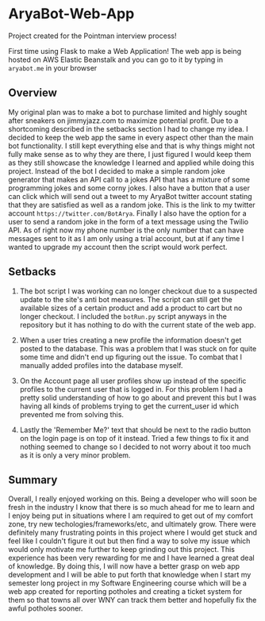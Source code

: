# AryaBot-Web-App
Project created for the Pointman interview process!

First time using Flask to make a Web Application!
The web app is being hosted on AWS Elastic Beanstalk and you can go to it by typing in ```aryabot.me``` in your browser

## Overview
My original plan was to make a bot to purchase limited and highly sought after sneakers on jimmyjazz.com to maximize potential profit.
Due to a shortcoming described in the setbacks section I had to change my idea. I decided to keep the web app the same in every aspect 
other than the main bot functionality. I still kept everything else and that is why things might not fully make sense as to why they are 
there, I just figured I would keep them as they still showcase the knowledge I learned and applied while doing this project. Instead of the
bot I decided to make a simple random joke generator that makes an API call to a jokes API that has a mixture of some programming jokes and
some corny jokes. I also have a button that a user can click which will send out a tweet to my AryaBot twitter account stating that they are
satisfied as well as a random joke. This is the link to my twitter account ```https://twitter.com/BotArya```. Finally I also have the option
for a user to send a random joke in the form of a text message using the Twilio API. As of right now my phone number is the only number that
can have messages sent to it as I am only using a trial account, but at if any time I wanted to upgrade my account then the script would work
perfect.

## Setbacks
1) The bot script I was working can no longer checkout due to a suspected update to the site's anti bot measures.
The script can still get the available sizes of a certain product and add a product to cart but no longer checkout.
I included the ```botRun.py``` script anyways in the repository but it has nothing to do with the current state of the web app.

2) When a user tries creating a new profile the information doesn't get posted to the database. This was a problem that I was stuck on for quite
some time and didn't end up figuring out the issue. To combat that I manually added profiles into the database myself.

3) On the Account page all user profiles show up instead of the specific profiles to the current user that is logged in. For this 
problem I had a pretty solid understanding of how to go about and prevent this but I was having all kinds of problems trying to get the 
current_user id which prevented me from solving this.

4) Lastly the 'Remember Me?' text that should be next to the radio button on the login page is on top of it instead. Tried a few things
to fix it and nothing seemed to change so I decided to not worry about it too much as it is only a very minor problem.

## Summary
Overall, I really enjoyed working on this. Being a developer who will soon be fresh in the industry I know that there is so much ahead for me
to learn and I enjoy being put in situations where I am required to get out of my comfort zone, try new techologies/frameworks/etc, and ultimately
grow. There were definitely many frustrating points in this project where I would get stuck and feel like I couldn't figure it out but then find a way
to solve my issue which would only motivate me further to keep grinding out this project. This experience has been very rewarding for me and I have
learned a great deal of knowledge. By doing this, I will now have a better grasp on web app development and I will be able to put forth that
knowledge when I start my semester long project in my Software Engineering course which will be a web app created for reporting potholes and creating a
ticket system for them so that towns all over WNY can track them better and hopefully fix the awful potholes sooner.
